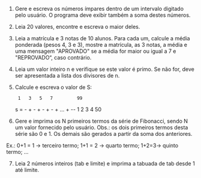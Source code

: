 1) Gere e escreva os números ímpares dentro de um intervalo digitado
pelo usuário. O programa deve exibir também a soma destes
números.

2) Leia 20 valores, encontre e escreva o maior deles.

3) Leia a matrícula e 3 notas de 10 alunos. Para cada um, calcule a
média ponderada (pesos 4, 3 e 3), mostre a matrícula, as 3 notas, a
média e uma mensagem "APROVADO" se a média for maior ou
igual a 7 e "REPROVADO“, caso contrário.

4) Leia um valor inteiro n e verifique se este valor é primo. Se não for,
deve ser apresentada a lista dos divisores de n.

5) Calcule e escreva o valor de S:

        1   3   5   7         99
    s = - + - + - + - + ... + --
        1   2   3   4         50

6) Gere e imprima os N primeiros termos da série de Fibonacci, sendo
N um valor fornecido pelo usuário. Obs.: os dois primeiros termos
desta série são 0 e 1. Os demais são gerados a partir da soma dos
anteriores.

Ex.: 0+1 = 1 → terceiro termo; 1+1 = 2 → quarto termo;
1+2=3→ quinto termo; ...

7) Leia 2 números inteiros (tab e limite) e imprima a tabuada de tab
desde 1 até limite. 
